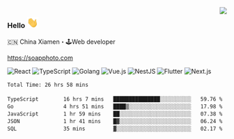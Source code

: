 <img align="right" src="https://github-readme-stats.vercel.app/api?username=yiiu&show_icons=false&bg_color=30,e96443,904e95&title_color=fff&text_color=fff" />

### Hello <img src="https://raw.githubusercontent.com/ABSphreak/ABSphreak/master/gifs/Hi.gif" width="26px" />
 
🇨🇳 China Xiamen・🕹Web developer

https://soapphoto.com

<p align="left"><img src="https://cdn.svgporn.com/logos/react.svg" alt="React" width="32" height="32"/> <img src="https://cdn.svgporn.com/logos/typescript-icon.svg" alt="TypeScript" width="32" height="32"/> <img src="https://cdn.svgporn.com/logos/gopher.svg" alt="Golang" width="32" height="32"/> <img src="https://cdn.svgporn.com/logos/vue.svg" alt="Vue.js" width="32" height="32"/> <img src="https://cdn.svgporn.com/logos/nestjs.svg" alt="NestJS" width="32" height="32"/> <img src="https://cdn.svgporn.com/logos/flutter.svg" alt="Flutter" width="32" height="32"/> <img src="https://cdn.svgporn.com/logos/nextjs-icon.svg" alt="Next.js" width="32" height="32"/></p>


<!--START_SECTION:waka-->

```txt
Total Time: 26 hrs 58 mins

TypeScript        16 hrs 7 mins   ███████████████░░░░░░░░░░   59.76 %
Go                4 hrs 51 mins   ████▒░░░░░░░░░░░░░░░░░░░░   17.98 %
JavaScript        1 hr 59 mins    ██░░░░░░░░░░░░░░░░░░░░░░░   07.38 %
JSON              1 hr 41 mins    █▓░░░░░░░░░░░░░░░░░░░░░░░   06.24 %
SQL               35 mins         ▓░░░░░░░░░░░░░░░░░░░░░░░░   02.17 %
```

<!--END_SECTION:waka-->
